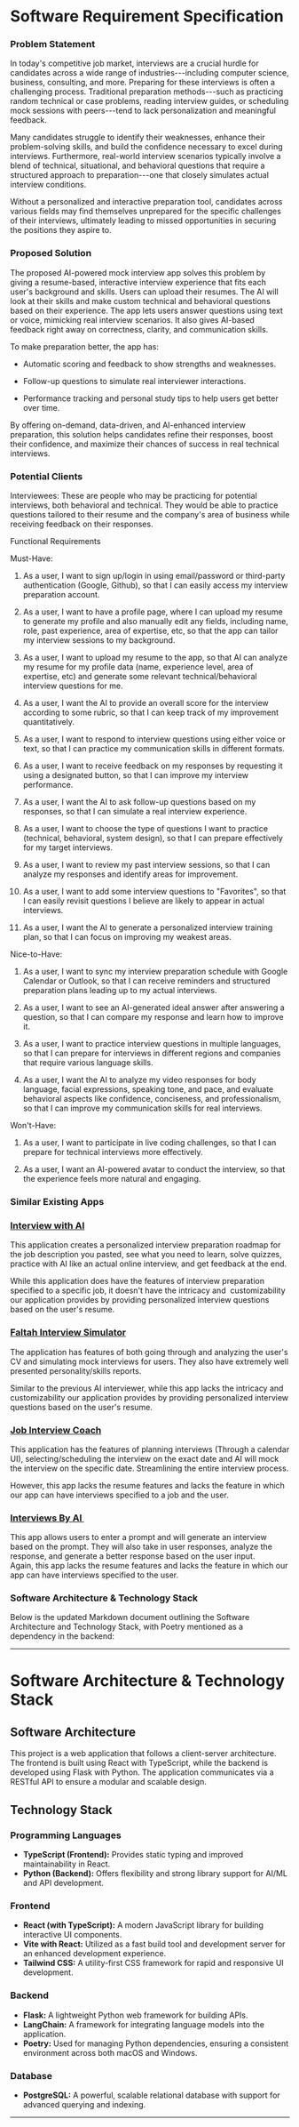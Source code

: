 Software Requirement Specification
==================================

### Problem Statement 

In today's competitive job market, interviews are a crucial hurdle for candidates across a wide range of industries---including computer science, business, consulting, and more. Preparing for these interviews is often a challenging process. Traditional preparation methods---such as practicing random technical or case problems, reading interview guides, or scheduling mock sessions with peers---tend to lack personalization and meaningful feedback.

Many candidates struggle to identify their weaknesses, enhance their problem-solving skills, and build the confidence necessary to excel during interviews. Furthermore, real-world interview scenarios typically involve a blend of technical, situational, and behavioral questions that require a structured approach to preparation---one that closely simulates actual interview conditions.

Without a personalized and interactive preparation tool, candidates across various fields may find themselves unprepared for the specific challenges of their interviews, ultimately leading to missed opportunities in securing the positions they aspire to.

### Proposed Solution 

The proposed AI-powered mock interview app solves this problem by giving a resume-based, interactive interview experience that fits each user's background and skills. Users can upload their resumes. The AI will look at their skills and make custom technical and behavioral questions based on their experience. The app lets users answer questions using text or voice, mimicking real interview scenarios. It also gives AI-based feedback right away on correctness, clarity, and communication skills.

To make preparation better, the app has:

-   Automatic scoring and feedback to show strengths and weaknesses.

-   Follow-up questions to simulate real interviewer interactions.

-   Performance tracking and personal study tips to help users get better over time.

By offering on-demand, data-driven, and AI-enhanced interview preparation, this solution helps candidates refine their responses, boost their confidence, and maximize their chances of success in real technical interviews.

### Potential Clients

Interviewees: These are people who may be practicing for potential interviews, both behavioral and technical. They would be able to practice questions tailored to their resume and the company's area of business while receiving feedback on their responses.

Functional Requirements 

Must-Have: 

1.  As a user, I want to sign up/login in using email/password or third-party authentication (Google, Github), so that I can easily access my interview preparation account.

2.  As a user, I want to have a profile page, where I can upload my resume to generate my profile and also manually edit any fields, including name, role, past experience, area of expertise, etc, so that the app can tailor my interview sessions to my background.

3.  As a user, I want to upload my resume to the app, so that AI can analyze my resume for my profile data (name, experience level, area of expertise, etc) and generate some relevant technical/behavioral interview questions for me.

4.  As a user, I want the AI to provide an overall score for the interview according to some rubric, so that I can keep track of my improvement quantitatively.

5.  As a user, I want to respond to interview questions using either voice or text, so that I can practice my communication skills in different formats.

6.  As a user, I want to receive feedback on my responses by requesting it using a designated button, so that I can improve my interview performance.

7.  As a user, I want the AI to ask follow-up questions based on my responses, so that I can simulate a real interview experience.

8.  As a user, I want to choose the type of questions I want to practice (technical, behavioral, system design), so that I can prepare effectively for my target interviews.

9.  As a user, I want to review my past interview sessions, so that I can analyze my responses and identify areas for improvement.

10. As a user, I want to add some interview questions to "Favorites", so that I can easily revisit questions I believe are likely to appear in actual interviews.

11. As a user, I want the AI to generate a personalized interview training plan, so that I can focus on improving my weakest areas.


Nice-to-Have: 

1.  As a user, I want to sync my interview preparation schedule with Google Calendar or Outlook, so that I can receive reminders and structured preparation plans leading up to my actual interviews.

2.  As a user, I want to see an AI-generated ideal answer after answering a question, so that I can compare my response and learn how to improve it.

3.  As a user, I want to practice interview questions in multiple languages, so that I can prepare for interviews in different regions and companies that require various language skills.

4.  As a user, I want the AI to analyze my video responses for body language, facial expressions, speaking tone, and pace, and evaluate behavioral aspects like confidence, conciseness, and professionalism, so that I can improve my communication skills for real interviews.

Won't-Have:

1.  As a user, I want to participate in live coding challenges, so that I can prepare for technical interviews more effectively.

2.  As a user, I want an AI-powered avatar to conduct the interview, so that the experience feels more natural and engaging.

### Similar Existing Apps 

### [Interview with AI](https://interviewwith.ai/)

This application creates a personalized interview preparation roadmap for the job description you pasted, see what you need to learn, solve quizzes, practice with AI like an actual online interview, and get feedback at the end.

While this application does have the features of interview preparation specified to a specific job, it doesn't have the intricacy and  customizability our application provides by providing personalized interview questions based on the user's resume.

### [Faltah Interview Simulator](https://faltah.ai/)

The application has features of both going through and analyzing the user's CV and simulating mock interviews for users. They also have extremely well presented personality/skills reports.

Similar to the previous AI interviewer, while this app lacks the intricacy and customizability our application provides by providing personalized interview questions based on the user's resume.

### [Job Interview Coach](https://jobinterview.coach/)

This application has the features of planning interviews (Through a calendar UI), selecting/scheduling the interview on the exact date and AI will mock the interview on the specific date. Streamlining the entire interview process.

However, this app lacks the resume features and lacks the feature in which our app can have interviews specified to a job and the user.

### [Interviews By AI ](https://interviewsby.ai/)

This app allows users to enter a prompt and will generate an interview based on the prompt. They will also take in user responses, analyze the response, and generate a better response based on the user input.\
Again, this app lacks the resume features and lacks the feature in which our app can have interviews specified to the user.

### Software Architecture & Technology Stack

Below is the updated Markdown document outlining the Software Architecture and Technology Stack, with Poetry mentioned as a dependency in the backend:

---

# Software Architecture & Technology Stack

## Software Architecture

This project is a web application that follows a client-server architecture. The frontend is built using React with TypeScript, while the backend is developed using Flask with Python. The application communicates via a RESTful API to ensure a modular and scalable design.

## Technology Stack

### Programming Languages

- **TypeScript (Frontend):** Provides static typing and improved maintainability in React.
- **Python (Backend):** Offers flexibility and strong library support for AI/ML and API development.

### Frontend

- **React (with TypeScript):** A modern JavaScript library for building interactive UI components.
- **Vite with React:** Utilized as a fast build tool and development server for an enhanced development experience.
- **Tailwind CSS:** A utility-first CSS framework for rapid and responsive UI development.

### Backend

- **Flask:** A lightweight Python web framework for building APIs.
- **LangChain:** A framework for integrating language models into the application.
- **Poetry:** Used for managing Python dependencies, ensuring a consistent environment across both macOS and Windows.

### Database

- **PostgreSQL:** A powerful, scalable relational database with support for advanced querying and indexing.

---